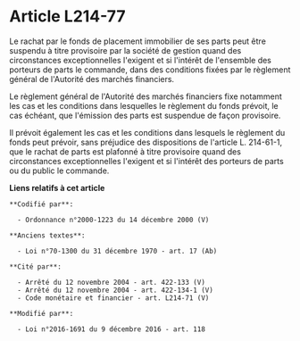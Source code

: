 # Article L214-77

Le rachat par le fonds de placement immobilier de ses parts peut être suspendu à titre provisoire par la société de gestion
quand des circonstances exceptionnelles l'exigent et si l'intérêt de l'ensemble des porteurs de parts le commande, dans des
conditions fixées par le règlement général de l'Autorité des marchés financiers. 

Le règlement général de l'Autorité des marchés financiers fixe notamment les cas et les conditions dans lesquelles le
règlement du fonds prévoit, le cas échéant, que l'émission des parts est suspendue de façon provisoire. 

Il prévoit également les cas et les conditions dans lesquels le règlement du fonds peut prévoir, sans préjudice des
dispositions de l'article L. 214-61-1, que le rachat de parts est plafonné à titre provisoire quand des circonstances
exceptionnelles l'exigent et si l'intérêt des porteurs de parts ou du public le commande.

**Liens relatifs à cet article**

	**Codifié par**:

	  - Ordonnance n°2000-1223 du 14 décembre 2000 (V)

	**Anciens textes**:

	  - Loi n°70-1300 du 31 décembre 1970 - art. 17 (Ab)

	**Cité par**:

	  - Arrêté du 12 novembre 2004 - art. 422-133 (V)
	  - Arrêté du 12 novembre 2004 - art. 422-134-1 (V)
	  - Code monétaire et financier - art. L214-71 (V)

	**Modifié par**:

	  - Loi n°2016-1691 du 9 décembre 2016 - art. 118
